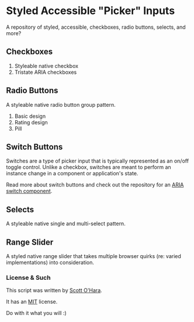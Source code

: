 # Styled Accessible "Picker" Inputs

A repository of styled, accessible, checkboxes, radio buttons, selects, and more?  

## Checkboxes
1. Styleable native checkbox  
2. Tristate ARIA checkboxes  

## Radio Buttons
A styleable native radio button group pattern.  
1. Basic design  
2. Rating design  
3. Pill 

## Switch Buttons  
Switches are a type of picker input that is typically represented as an on/off toggle control.  Unlike a checkbox, switches are meant to perform an instance change in a component or application's state. 

Read more about switch buttons and check out the repository for an [ARIA switch component](https://github.com/scottaohara/aria-switch-button).

## Selects
A styleable native single and multi-select pattern.  

## Range Slider
A styled native range slider that takes multiple browser quirks (re: varied implementations) into consideration.  

### License & Such
This script was written by [Scott O'Hara](https://twitter.com/scottohara).

It has an [MIT](https://github.com/scottaohara/accessible-components/blob/master/LICENSE.md) license.

Do with it what you will :)
